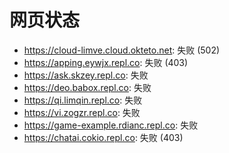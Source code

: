 # 网页状态
- https://cloud-limve.cloud.okteto.net: 失败 (502)
- https://apping.eywjx.repl.co: 失败 (403)
- https://ask.skzey.repl.co: 失败
- https://deo.babox.repl.co: 失败
- https://qi.limqin.repl.co: 失败
- https://vi.zogzr.repl.co: 失败
- https://game-example.rdianc.repl.co: 失败
- https://chatai.cokio.repl.co: 失败 (403)
